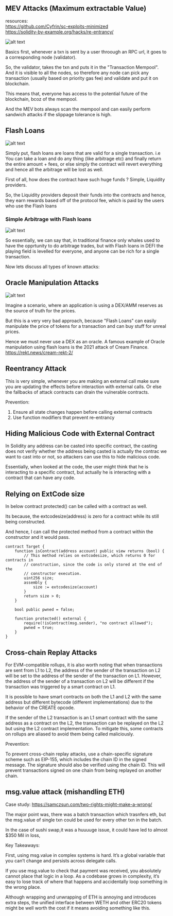## MEV Attacks (Maximum extractable Value)

resources:<br>
https://github.com/Cyfrin/sc-exploits-minimized<br>
https://solidity-by-example.org/hacks/re-entrancy/

![alt text](https://github.com/harshasingamshetty1/advanced-solidity-learnings/blob/main/resources/20.png?raw=true)

Basics first, whenever a txn is sent by a user throough an RPC url, it goes to a corresponding node (validator).

So, the validator, takes the txn and puts it in the "Transaction Mempool".
And it is visible to all the nodes, so therefore any node can pick any transaction (usually based on priority gas fee) and validate and put it on blockchain.

This means that, everyone has access to the potential future of the blockchain, bcoz of the mempool.

And the MEV bots always scan the mempool and can easily perform sandwich attacks if the slippage tolerance is high.

## Flash Loans

![alt text](https://github.com/harshasingamshetty1/advanced-solidity-learnings/blob/main/resources/21.png?raw=true)

Simply put, flash loans are loans that are valid for a single transaction.
i.e You can take a loan and do any thing (like arbitrage etc) and finally return the entire amount + fees, or else simply the contract will revert everything and hence all the arbitrage will be lost as well.

First of all, how does the contract have such huge funds ?
Simple, Liquidity providers.

So, the Liquidity providers deposit their funds into the contracts and hence, they earn rewards based off of the protocol fee, which is paid by the users who use the Flash loans

### Simple Arbitrage with Flash loans

![alt text](https://github.com/harshasingamshetty1/advanced-solidity-learnings/blob/main/resources/22.png?raw=true)

So essentially, we can say that, in traditional finance only whales used to have the opprtunity to do arbitrage trades, but with Flash loans in DEFI the playing field is levelled for everyone, and anyone can be rich for a single transaction.

Now lets discuss all types of known attacks:

## Oracle Manipulation Attacks

![alt text](https://github.com/harshasingamshetty1/advanced-solidity-learnings/blob/main/resources/23.png?raw=true)

Imagine a scenario, where an application is using a DEX/AMM reserves as the source of truth for the prices.

But this is a very very bad approach, because "Flash Loans" can easily manipulate the price of tokens for a transaction and can buy stuff for unreal prices.

Hence we must never use a DEX as an oracle.
A famous example of Oracle manipulation using flash loans is the 2021 attack of Cream Finance.<br>
https://rekt.news/cream-rekt-2/

## Reentrancy Attack

This is very simple, whenever you are making an external call make sure you are updating the effects before interaction with external calls. Or else the fallbacks of attack contracts can drain the vulnerable contracts.

Prevention:

1. Ensure all state changes happen before calling external contracts
2. Use function modifiers that prevent re-entrancy

## Hiding Malicious Code with External Contract

In Solidity any address can be casted into specific contract, the casting does not verify whether the address being casted is actually the contrac we want to cast into or not, so attackers can use this to hide malicious code.

Essentially, when looked at the code, the user might think that he is interacting to a specific contract, but actually he is interacting with a contract that can have any code.

## Relying on ExtCode size

In below contract protected() can be called with a contract as well.

Its because, the extcodesize(address) is zero for a contract while its still being constructed.

And hence, I can call the protected method from a contract within the constructor and it would pass.

```sol
contract Target {
    function isContract(address account) public view returns (bool) {
        // This method relies on extcodesize, which returns 0 for contracts in
        // construction, since the code is only stored at the end of the
        // constructor execution.
        uint256 size;
        assembly {
            size := extcodesize(account)
        }
        return size > 0;
    }

    bool public pwned = false;

    function protected() external {
        require(!isContract(msg.sender), "no contract allowed");
        pwned = true;
    }
}
```

## Cross-chain Replay Attacks

For EVM-compatible rollups, it is also worth noting that when transactions are sent from L1 to L2, the address of the sender of the transaction on L2 will be set to the address of the sender of the transaction on L1.
However, the address of the sender of a transaction on L2 will be different if the transaction was triggered by a smart contract on L1.

It is possible to have smart contracts on both the L1 and L2 with the same address but different bytecode (different implementations) due to the behavior of the CREATE opcode.

If the sender of the L2 transaction is an L1 smart contract with the same address as a contract on the L2, the transaction can be replayed on the L2 but using the L2 contract implementation. To mitigate this, some contracts on rollups are aliased to avoid them being called maliciously.

Prevention:

To prevent cross-chain replay attacks, use a chain-specific signature scheme such as EIP-155, which includes the chain ID in the signed message. The signature should also be verified using the chain ID. This will prevent transactions signed on one chain from being replayed on another chain.

## msg.value attack (mishandling ETH)

Case study:
https://samczsun.com/two-rights-might-make-a-wrong/

The major point was, there was a batch transaction which trasnfers eth, but the msg.value of single txn could be used for every other txn in the batch.

In the case of sushi swap,it was a huuuuge issue, it could have led to almost $350 Mil in loss,

Key Takeaways:

First, using msg.value in complex systems is hard. It’s a global variable that you can’t change and persists across delegate calls.

If you use msg.value to check that payment was received, you absolutely cannot place that logic in a loop. As a codebase grows in complexity, it’s easy to lose track of where that happens and accidentally loop something in the wrong place.

Although wrapping and unwrapping of ETH is annoying and introduces extra steps, the unified interface between WETH and other ERC20 tokens might be well worth the cost if it means avoiding something like this.
